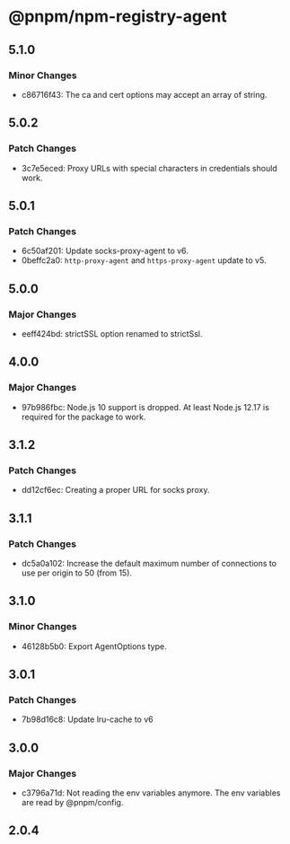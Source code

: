 # @pnpm/npm-registry-agent

## 5.1.0

### Minor Changes

- c86716f43: The ca and cert options may accept an array of string.

## 5.0.2

### Patch Changes

- 3c7e5eced: Proxy URLs with special characters in credentials should work.

## 5.0.1

### Patch Changes

- 6c50af201: Update socks-proxy-agent to v6.
- 0beffc2a0: `http-proxy-agent` and `https-proxy-agent` update to v5.

## 5.0.0

### Major Changes

- eeff424bd: strictSSL option renamed to strictSsl.

## 4.0.0

### Major Changes

- 97b986fbc: Node.js 10 support is dropped. At least Node.js 12.17 is required for the package to work.

## 3.1.2

### Patch Changes

- dd12cf6ec: Creating a proper URL for socks proxy.

## 3.1.1

### Patch Changes

- dc5a0a102: Increase the default maximum number of connections to use per origin to 50 (from 15).

## 3.1.0

### Minor Changes

- 46128b5b0: Export AgentOptions type.

## 3.0.1

### Patch Changes

- 7b98d16c8: Update lru-cache to v6

## 3.0.0

### Major Changes

- c3796a71d: Not reading the env variables anymore. The env variables are read by @pnpm/config.

## 2.0.4
